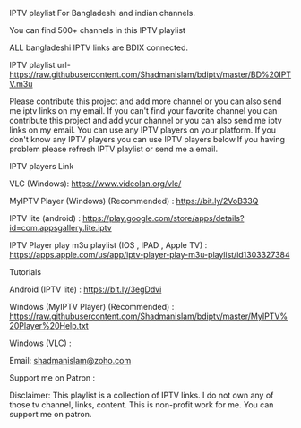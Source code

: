 IPTV playlist For Bangladeshi and indian channels.

You can find 500+ channels in this IPTV playlist 

ALL bangladeshi IPTV links are BDIX connected.

IPTV playlist url- https://raw.githubusercontent.com/Shadmanislam/bdiptv/master/BD%20IPTV.m3u

Please contribute this project and add more channel or you can also send me iptv links on my email.
If you can't find your favorite channel you can contribute this project and add your channel or you can also send me iptv links on my email. You can use any IPTV players on your platform. If you don't know any IPTV players you can use IPTV players below.If you having problem please refresh IPTV playlist or send me a email.




IPTV players Link

VLC (Windows): https://www.videolan.org/vlc/

MyIPTV Player (Windows) (Recommended) : https://bit.ly/2VoB33Q

IPTV lite (android) : https://play.google.com/store/apps/details?id=com.appsgallery.lite.iptv

IPTV Player play m3u playlist  (IOS , IPAD , Apple TV) : https://apps.apple.com/us/app/iptv-player-play-m3u-playlist/id1303327384



Tutorials

Android (IPTV lite) : https://bit.ly/3egDdvi

Windows (MyIPTV Player) (Recommended) : https://raw.githubusercontent.com/Shadmanislam/bdiptv/master/MyIPTV%20Player%20Help.txt

Windows (VLC) :


Email: shadmanislam@zoho.com

Support me on Patron :

Disclaimer: This playlist is a collection of IPTV links. I do not own any of those tv channel, links, content. This is non-profit work for me. You can support me on patron.
